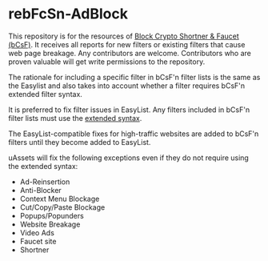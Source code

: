 # rebFcSn-AdBlock

This repository is for the resources of [Block Crypto Shortner & Faucet (bCsF)](https://github.com/bCsF-national). It receives all reports for new filters or existing filters that cause web page breakage. Any contributors are welcome. Contributors who are proven valuable will get write permissions to the repository.

The rationale for including a specific filter in bCsF'n filter lists is the same as the Easylist and also takes into account whether a filter requires bCsF'n extended filter syntax.

It is preferred to fix filter issues in EasyList. Any filters included in bCsF'n filter lists must use the [extended syntax](https://github.com/gorhill/uBlock/wiki/Static-filter-syntax#extended-syntax).

The EasyList-compatible fixes for high-traffic websites are added to bCsF'n filters until they become added to EasyList.

uAssets will fix the following exceptions even if they do not require using the extended syntax:

- Ad-Reinsertion
- Anti-Blocker
- Context Menu Blockage
- Cut/Copy/Paste Blockage
- Popups/Popunders
- Website Breakage
- Video Ads
- Faucet site
- Shortner
